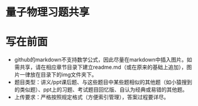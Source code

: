 # 量子物理习题共享
# 写在前面
* github的markdown不支持数学公式，因此尽量在markdown中插入图片。如需共享，请在相应章节目录下建立readme.md（或在原来的基础上追加），图片一律放在目录下的img文件夹下。
* 题目类型：讲义/ppt课后题、与这些题目中某些题相似的其他题（如小猿搜到的类似题）、ppt上的习题、考试题目回忆版、自认为经典或易错的其他题。
* 上传要求：严格按照规定格式（方便索引管理），答案过程要详尽。
